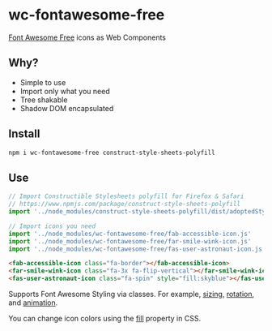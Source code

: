 # wc-fontawesome-free
[Font Awesome Free](https://fontawesome.com/icons?d=gallery&m=free) icons as Web Components

## Why?
- Simple to use
- Import only what you need
- Tree shakable
- Shadow DOM encapsulated

## Install
```sh
npm i wc-fontawesome-free construct-style-sheets-polyfill
```

## Use
```js
// Import Constructible Stylesheets polyfill for Firefox & Safari
// https://www.npmjs.com/package/construct-style-sheets-polyfill
import '../node_modules/construct-style-sheets-polyfill/dist/adoptedStyleSheets.js';

// Import icons you need
import '../node_modules/wc-fontawesome-free/fab-accessible-icon.js'
import '../node_modules/wc-fontawesome-free/far-smile-wink-icon.js'
import '../node_modules/wc-fontawesome-free/fas-user-astronaut-icon.js'
```

```html
<fab-accessible-icon class="fa-border"></fab-accessible-icon>
<far-smile-wink-icon class="fa-3x fa-flip-vertical"></far-smile-wink-icon>
<fas-user-astronaut-icon class="fa-spin" style="fill:skyblue"></fas-user-astronaut-icon>
```

Supports Font Awesome Styling via classes. For example, [sizing](https://fontawesome.com/how-to-use/on-the-web/styling/sizing-icons), [rotation](https://fontawesome.com/how-to-use/on-the-web/styling/rotating-icons), and [animation](https://fontawesome.com/how-to-use/on-the-web/styling/animating-icons).

You can change icon colors using the [fill](https://css-tricks.com/almanac/properties/f/fill/) property in CSS.
